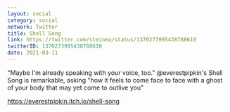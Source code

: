 ```yaml
---
layout: social
category: social
network: Twitter
title: Shell Song
link: https://twitter.com/steinea/status/1370273995438788610
twitterID: 1370273995438788610
date: 2021-03-11
---
```


"Maybe I'm already speaking with your voice, too." @everestpipkin's Shell Song is remarkable, asking "how it feels to come face to face with a ghost of your body that may yet come to outlive you"

<https://everestpipkin.itch.io/shell-song>
